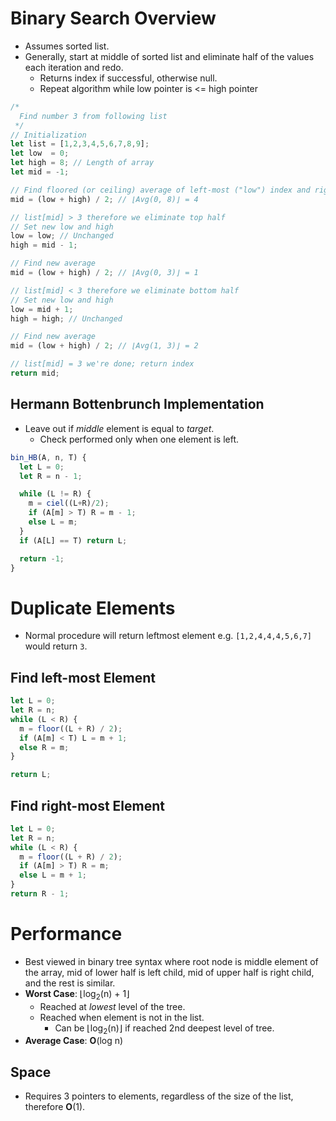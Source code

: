 <!--
  Author:  NE- https://github.com/NE-
  Date:    2022 October 24
  Purpose: Binary Search Notes
-->

# Binary Search Overview
- Assumes sorted list.
- Generally, start at middle of sorted list and eliminate half of the values each iteration and redo.
  - Returns index if successful, otherwise null.
  - Repeat algorithm while low pointer is <= high pointer
```js
/* 
  Find number 3 from following list
 */
// Initialization
let list = [1,2,3,4,5,6,7,8,9];
let low  = 0;
let high = 8; // Length of array
let mid = -1;

// Find floored (or ceiling) average of left-most ("low") index and right-most ("high").
mid = (low + high) / 2; // ⌊Avg(0, 8)⌋ = 4

// list[mid] > 3 therefore we eliminate top half
// Set new low and high
low = low; // Unchanged
high = mid - 1;

// Find new average
mid = (low + high) / 2; // ⌊Avg(0, 3)⌋ = 1

// list[mid] < 3 therefore we eliminate bottom half
// Set new low and high
low = mid + 1;
high = high; // Unchanged

// Find new average
mid = (low + high) / 2; // ⌊Avg(1, 3)⌋ = 2

// list[mid] = 3 we're done; return index
return mid;
```

## Hermann Bottenbrunch Implementation
- Leave out if *middle* element is equal to *target*.
  - Check performed only when one element is left.
```js
bin_HB(A, n, T) {
  let L = 0;
  let R = n - 1;

  while (L != R) {
    m = ciel((L+R)/2);
    if (A[m] > T) R = m - 1;
    else L = m;
  }
  if (A[L] == T) return L;

  return -1;
}
```

# Duplicate Elements
- Normal procedure will return leftmost element e.g. `[1,2,4,4,4,5,6,7]` would return `3`.

## Find left-most Element
```js
let L = 0;
let R = n;
while (L < R) {
  m = floor((L + R) / 2);
  if (A[m] < T) L = m + 1;
  else R = m;
}

return L;
```

## Find right-most Element
```js
let L = 0;
let R = n;
while (L < R) {
  m = floor((L + R) / 2);
  if (A[m] > T) R = m;
  else L = m + 1;
}
return R - 1;
```

# Performance
- Best viewed in binary tree syntax where root node is middle element of the array, mid of lower half is left child, mid of upper half is right child, and the rest is similar.
- **Worst Case**: ⌊log<sub>2</sub>(n) + 1⌋
  - Reached at *lowest* level of the tree.
  - Reached when element is not in the list.
    - Can be ⌊log<sub>2</sub>(n)⌋ if reached 2nd deepest level of tree.
- **Average Case**: **O**(log n)
## Space
- Requires 3 pointers to elements, regardless of the size of the list, therefore **O**(1).
